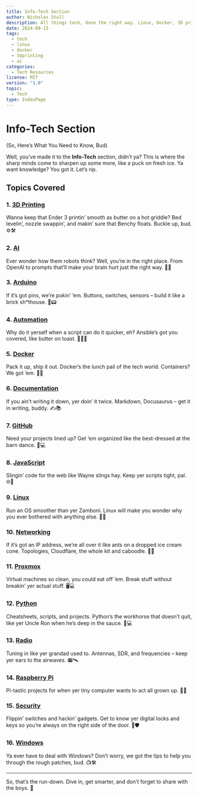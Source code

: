 ```yaml
---
title: Info-Tech Section
author: Nicholas Stull
description: All things tech, done the right way. Linux, Docker, 3D printing, and more. It’s here, so have at ‘er.
date: 2024-09-15
tags:
  - tech
  - linux
  - docker
  - 3dprinting
  - ai
categories:
  - Tech Resources
license: MIT
version: "1.0"
topic:
  - Tech
type: IndexPage
---
```

# Info-Tech Section
(So, Here’s What You Need to Know, Bud)

Well, you’ve made it to the **Info-Tech** section, didn’t ya? This is where the sharp minds come to sharpen up some more, like a puck on fresh ice. Ya want knowledge? You got it. Let’s rip.

## Topics Covered

### 1. [**3D Printing**](../../3d-Printing/index.md)
Wanna keep that Ender 3 printin’ smooth as butter on a hot griddle? Bed levelin’, nozzle swappin’, and makin’ sure that Benchy floats. Buckle up, bud. ⚙️🛠️

### 2. [**AI**](../../ai/index.md)
Ever wonder how them robots think? Well, you’re in the right place. From OpenAI to prompts that’ll make your brain hurt just the right way. 🤖💡

### 3. [**Arduino**](../../arduino/index.md)
If it’s got pins, we’re pokin’ ‘em. Buttons, switches, sensors – build it like a brick sh*thouse. 🔧📟

### 4. [**Automation**](../../automation/index.md)
Why do it yerself when a script can do it quicker, eh? Ansible’s got you covered, like butter on toast. 🧑‍💻🤖

### 5. [**Docker**](../../docker/index.md)
Pack it up, ship it out. Docker’s the lunch pail of the tech world. Containers? We got ‘em. 🚜🐋

### 6. [**Documentation**](../../documentation/index.md)
If you ain’t writing it down, yer doin’ it twice. Markdown, Docusaurus – get it in writing, buddy. ✍️📚

### 7. [**GitHub**](../../github/sign_release.md)
Need your projects lined up? Get ‘em organized like the best-dressed at the barn dance. 🦆💻

### 8. [**JavaScript**](../../javascript/index.md)
Slingin’ code for the web like Wayne slings hay. Keep yer scripts tight, pal. 🌐📜

### 9. [**Linux**](../../linux/index.md)
Run an OS smoother than yer Zamboni. Linux will make you wonder why you ever bothered with anything else. 🍁🐧

### 10. [**Networking**](../../networking/index.md)
If it’s got an IP address, we’re all over it like ants on a dropped ice cream cone. Topologies, Cloudflare, the whole kit and caboodle. 🛜🔗

### 11. [**Proxmox**](../../proxmox/index.md)
Virtual machines so clean, you could eat off ‘em. Break stuff without breakin’ yer actual stuff. 🖥️💻

### 12. [**Python**](../../python/index.md)
Cheatsheets, scripts, and projects. Python’s the workhorse that doesn’t quit, like yer Uncle Ron when he’s deep in the sauce. 🐍💻

### 13. [**Radio**](../../radio/index.md)
Tuning in like yer grandad used to. Antennas, SDR, and frequencies – keep yer ears to the airwaves. 📻🛰️

### 14. [**Raspberry Pi**](../../raspi/index.md)
Pi-tastic projects for when yer tiny computer wants to act all grown up. 🍓💡

### 15. [**Security**](../../security/index.md)
Flippin’ switches and hackin’ gadgets. Get to know yer digital locks and keys so you’re always on the right side of the door. 🔐🛡️

### 16. [**Windows**](../../windows/index.md)
Ya ever have to deal with Windows? Don’t worry, we got the tips to help you through the rough patches, bud. 📺🛠️

---

So, that’s the run-down. Dive in, get smarter, and don’t forget to share with the boys. 🍻
